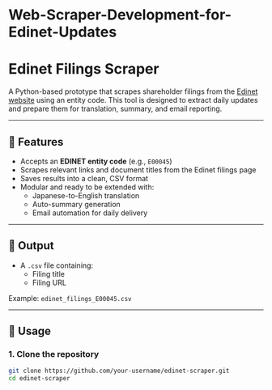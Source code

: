 # Web-Scraper-Development-for-Edinet-Updates
# Edinet Filings Scraper

A Python-based prototype that scrapes shareholder filings from the [Edinet website](https://disclosure2.edinet-fsa.go.jp/week0020.aspx) using an entity code. This tool is designed to extract daily updates and prepare them for translation, summary, and email reporting.

---

## 🔧 Features

- Accepts an **EDINET entity code** (e.g., `E00045`)
- Scrapes relevant links and document titles from the Edinet filings page
- Saves results into a clean, CSV format
- Modular and ready to be extended with:
  - Japanese-to-English translation
  - Auto-summary generation
  - Email automation for daily delivery

---

## 📁 Output

- A `.csv` file containing:
  - Filing title
  - Filing URL

Example: `edinet_filings_E00045.csv`

---

## 🚀 Usage

### 1. Clone the repository
```bash
git clone https://github.com/your-username/edinet-scraper.git
cd edinet-scraper
